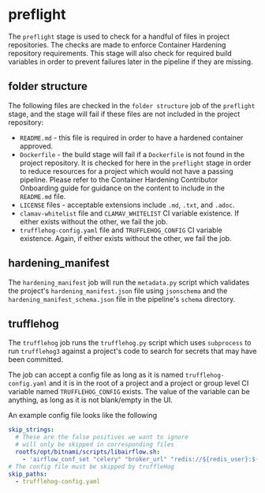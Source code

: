 # preflight

The `preflight` stage is used to check for a handful of files in project repositories. The checks are made to enforce Container Hardening repository requirements. This stage will also check for required build variables in order to prevent failures later in the pipeline if they are missing.

## folder structure

The following files are checked in the `folder structure` job of the `preflight` stage, and the stage will fail if these files are not included in the project repository:

- `README.md` - this file is required in order to have a hardened container approved.
- `Dockerfile` - the build stage will fail if a `Dockerfile` is not found in the project repository. It is checked for here in the `preflight` stage in order to reduce resources for a project which would not have a passing pipeline. Please refer to the Container Hardening Contributor Onboarding guide for guidance on the content to include in the `README.md` file.
- `LICENSE` files - acceptable extensions include `.md`, `.txt`, and `.adoc`.
- `clamav-whitelist` file and `CLAMAV_WHITELIST` CI variable existence. If either exists without the other, we fail the job.
- `trufflehog-config.yaml` file and `TRUFFLEHOG_CONFIG` CI variable existence. Again, if either exists without the other, we fail the job.

## hardening_manifest

The `hardening_manifest` job will run the `metadata.py` script which validates the project's `hardening_manifest.json` file using `jsonschema` and the `hardening_manifest_schema.json` file in the pipeline's `schema` directory.

## trufflehog

The `trufflehog` job runs the `trufflehog.py` script which uses `subprocess` to run `trufflehog3` against a project's code to search for secrets that may have been committed.

The job can accept a config file as long as it is named `trufflehog-config.yaml` and it is in the root of a project and a project or group level CI variable named `TRUFFLEHOG_CONFIG` exists. The value of the variable can be anything, as long as it is not blank/empty in the UI.

An example config file looks like the following

```yaml
skip_strings:
  # These are the false positives we want to ignore
  # will only be skipped in corresponding files
  rootfs/opt/bitnami/scripts/libairflow.sh:
    - 'airflow_conf_set "celery" "broker_url" "redis://${redis_user}:${redis_password}@${REDIS_HOST}:${REDIS_PORT_NUMBER}/1"'
# The config file must be skipped by truffleHog
skip_paths:
  - trufflehog-config.yaml
```
